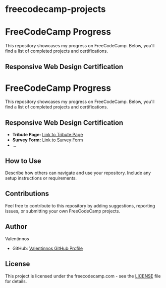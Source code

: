 # freecodecamp-projects
# FreeCodeCamp Progress

This repository showcases my progress on FreeCodeCamp. Below, you'll find a list of completed projects and certifications.

## Responsive Web Design Certification
# FreeCodeCamp Progress

This repository showcases my progress on FreeCodeCamp. Below, you'll find a list of completed projects and certifications.

## Responsive Web Design Certification

- **Tribute Page:** [Link to Tribute Page](./freecodecamp-projects/tribute-page)
- **Survey Form:** [Link to Survey Form](./freecodecamp-projects/survey-form)
- ...

## How to Use

Describe how others can navigate and use your repository. Include any setup instructions or requirements.

## Contributions

Feel free to contribute to this repository by adding suggestions, reporting issues, or submitting your own FreeCodeCamp projects.

## Author

Valentinnos
- GitHub: [Valentinnos GitHub Profile](https://github.com/Valentinnos)

## License

This project is licensed under the freecodecamp.com - see the [LICENSE](LICENSE) file for details.
